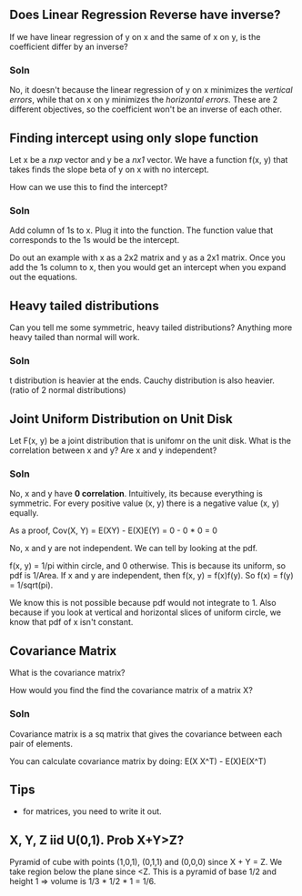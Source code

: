 ## Does Linear Regression Reverse have inverse?

If we have linear regression of y on x and the same of x on y, is the coefficient differ by an inverse?

### Soln
No, it doesn't because the linear regression of y on x minimizes the _vertical errors_, while that on x on y minimizes the _horizontal errors_.
These are 2 different objectives, so the coefficient won't be an inverse of each other.

## Finding intercept using only slope function
Let x be a _nxp_ vector and y be a _nx1_ vector. We have a function f(x, y) that takes finds the slope beta of y on x with no intercept. 

How can we use this to find the intercept?

### Soln
Add column of 1s to x. Plug it into the function. The function value that corresponds to the 1s would be the intercept.

Do out an example with x as a 2x2 matrix and y as a 2x1 matrix.
Once you add the 1s column to x, then you would get an intercept when you expand out the equations.

## Heavy tailed distributions

Can you tell me some symmetric, heavy tailed distributions? Anything more heavy tailed than normal will work.

### Soln
t distribution is heavier at the ends.
Cauchy distribution is also heavier. (ratio of 2 normal distributions)

## Joint Uniform Distribution on Unit Disk
Let F(x, y) be a joint distribution that is unifomr on the unit disk. 
What is the correlation between x and y? Are x and y independent?

### Soln
No, x and y have **0 correlation**. Intuitively, its because everything is symmetric. For every positive value (x, y) there is a negative value (x, y) equally.

As a proof, Cov(X, Y) = E(XY) - E(X)E(Y) = 0 - 0 * 0 = 0

No, x and y are not independent. We can tell by looking at the pdf.

f(x, y) = 1/pi within circle, and 0 otherwise. This is because its uniform, so pdf is 1/Area.
If x and y are independent, then f(x, y) = f(x)f(y). So f(x) = f(y) = 1/sqrt(pi).

We know this is not possible because pdf would not integrate to 1. Also because if you look at 
vertical and horizontal slices of uniform circle, we know that pdf of x isn't constant. 

## Covariance Matrix
What is the covariance matrix?

How would you find the find the covariance matrix of a matrix X?

### Soln
Covariance matrix is a sq matrix that gives the covariance between each pair of elements.

You can calculate covariance matrix by doing:
E(X X^T) - E(X)E(X^T)


## Tips
- for matrices, you need to write it out.

## X, Y, Z iid U(0,1). Prob X+Y>Z?

Pyramid of cube with points (1,0,1), (0,1,1) and (0,0,0) since X + Y = Z. We take region below the plane since <Z. 
This is a pyramid of base 1/2 and height 1 => volume is 1/3 * 1/2 * 1 = 1/6.
